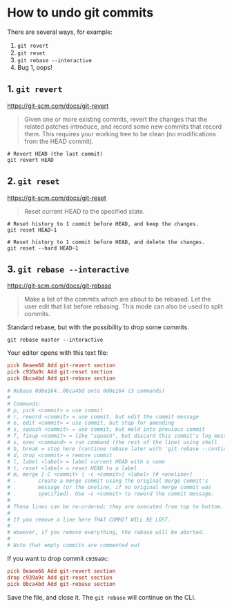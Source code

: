 # How to undo git commits

There are several ways, for example:

1. `git revert`
2. `git reset`
3. `git rebase --interactive`
4. Bug 1, oops!

## 1. `git revert`

https://git-scm.com/docs/git-revert

> Given one or more existing commits, revert the changes that the related patches introduce, and record some new commits that record them. This requires your working tree to be clean (no modifications from the HEAD commit).

```shell
# Revert HEAD (the last commit)
git revert HEAD
```

## 2. `git reset`

https://git-scm.com/docs/git-reset

> Reset current HEAD to the specified state.

```shell
# Reset history to 1 commit before HEAD, and keep the changes.
git reset HEAD~1

# Reset history to 1 commit before HEAD, and delete the changes.
git reset --hard HEAD~1
```

## 3. `git rebase --interactive`

https://git-scm.com/docs/git-rebase

> Make a list of the commits which are about to be rebased. Let the user edit that list before rebasing. This mode can also be used to split commits.

Standard rebase, but with the possibility to drop some commits.

```shell
git rebase master --interactive
```

Your editor opens with this text file:

```ini
pick 8eaee66 Add git-revert section
pick c939a9c Add git-reset section
pick 0bca4bd Add git-rebase section

# Rebase 0d0e164..0bca4bd onto 0d0e164 (3 commands)
#
# Commands:
# p, pick <commit> = use commit
# r, reword <commit> = use commit, but edit the commit message
# e, edit <commit> = use commit, but stop for amending
# s, squash <commit> = use commit, but meld into previous commit
# f, fixup <commit> = like "squash", but discard this commit's log message
# x, exec <command> = run command (the rest of the line) using shell
# b, break = stop here (continue rebase later with 'git rebase --continue')
# d, drop <commit> = remove commit
# l, label <label> = label current HEAD with a name
# t, reset <label> = reset HEAD to a label
# m, merge [-C <commit> | -c <commit>] <label> [# <oneline>]
# .       create a merge commit using the original merge commit's
# .       message (or the oneline, if no original merge commit was
# .       specified). Use -c <commit> to reword the commit message.
#
# These lines can be re-ordered; they are executed from top to bottom.
#
# If you remove a line here THAT COMMIT WILL BE LOST.
#
# However, if you remove everything, the rebase will be aborted.
#
# Note that empty commits are commented out
```

If you want to drop commit `c939a9c`:

```ini
pick 8eaee66 Add git-revert section
drop c939a9c Add git-reset section
pick 0bca4bd Add git-rebase section
```

Save the file, and close it. The `git rebase` will continue on the CLI.
